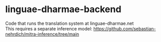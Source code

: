 # linguae-dharmae-backend
Code that runs the translation system at linguae-dharmae.net  
This requires a separate inference model: https://github.com/sebastian-nehrdich/mitra-inference/tree/main
